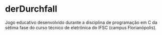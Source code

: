 # derDurchfall
Jogo educativo desenvolvido durante a disciplina de programação em C da sétima fase do curso técnico de eletrônica do IFSC (campus Florianópolis).
